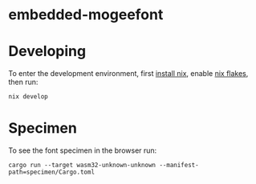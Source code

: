 # embedded-mogeefont

# Developing

To enter the development environment, first [install nix](https://nixos.org/download/#download-nix), enable [nix flakes](https://wiki.nixos.org/wiki/Flakes), then run:

```
nix develop
```

# Specimen

To see the font specimen in the browser run:

```
cargo run --target wasm32-unknown-unknown --manifest-path=specimen/Cargo.toml
```
